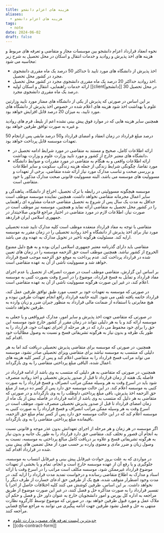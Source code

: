 ```yaml
---
title: هزینه های اعزام دانشجو
aliases:
  - هزینه های اعزام دانشجو
tags:
  - note
date: 2024-06-02
draft: false
---
```


نحوه انعقاد قرارداد اعزام دانشجو بین موسسات مجاز و متقاضی و تعرفه های مربوط و هزینه های اخذ پذیرش و روادید و خدمات انتقال و اسکان در محل تحصیل به شرح زیر محاسبه می شود: 

- اخذ پذیرش  از دانشگاه های مورد تایید تا حداکثر 50 درصد یک ماه مقرری دانشجوی مجرد در کشور محل تحصیل. 
- اخذ روادید حداکثر 20 درصد یک ماه مقرری دانشجوی مجرد در کشور محل تحصیل. 
- ارائه خدمات راهنمایی، انتقال و اسکان اولیه [[client|دانشجو]] در محل تحصیل 30 درصد یک ماه مقرری دانشجوی مجرد. 

بر این اساس در صورتی که پذیرش از یکی از دانشگاه های ممتاز مورد تایید وزارتین علوم یا بهداشت اخذ شود هزینه های اعلام شده در خصوص اخذ پذیرش از دانشگاه های مورد تایید، به میزان 20 درصد قابل افزایش خواهد بود. 

همچنین سایر هزینه هایی که در موارد فوق پیش بینی نشده اعم از بلیط، فرم های روادید و غیره به صورت توافق طرفین خواهد بود. 

50 درصد مبلغ قرارداد در زمان انعقاد و امضای قرارداد و50 درصد مابقی پس ازانجام تعهدات موسسه قابل پرداخت خواهد بود. 

- ارائه اطلاعات کامل، صحیح و مستند  به متقاضی در مورد شرایط ادامه تحصیل در دانشگاه های معتبر خارج از کشور و مورد تایید وزارت علوم و وزارت بهداشت،
- ارائه اطلاعات واقعی و به هنگام به متقاضی در مورد مقررات و ضوابط دانشگاه مورد تقاضا، چگونگی شرایط زندگی از جمله هزینه زندگی، سکونت و سایر اطلاعات و بررسی صحت و تناسب مدارک مورد نیاز ارائه شده متقاضی، برخی از تعهدات و مسوولیت های موسسه می باشد، البته مسوولیت قانونی صحت مدارک مذکور با خود متقاضی است.

موسسه   هیچگونه مسوولیتی در رابطه با ترک تحصیل، اخراج از دانشگاه، پناهندگی و سایر اعمال مجرمانه متقاضی نخواهد داشت، همچنین نماینده موسسه موظف است حداقل به مدت یک سال پس از شروع به تحصیل متقاضی خدمات مشاوره ای راهنمایی را در کشور محل تحصیل به متقاضی ارائه نماید و همچنین، موسسه نیز موظف است در صورت نیاز،  اطلاعات لازم در مورد متقاضی در اختیار مراجع قانونی صلاحیتدار در جمهوری اسلامی ایران قراردهد. 

متقاضی با توجه به مفاد قرارداد منعقده موظف است کلیه مدارک تایید شده تحصیلی مورد نیاز برای اخذ پذیرش از دانشگاه و اخذ روادید تحصیلی را در زمان مقرر به موسسه ارایه کند. مسئولیت هرگونه تاخیر در تحویل مدارک به عهده وی می باشد. 

متقاضی باید دارای گذرنامه معتبر جمهوری اسلامی ایران بوده و به هیچ دلیل ممنوع الخروج از کشور نباشد. همچنین موظف است حق الزحمه موسسه را در زمان های تعیین شده در قرارداد پرداخت کند. عدم پرداخت به موقع حق الزحمه موجب فسخ قرارداد خواهد شد و مسوولیت ناشی از آن به عهده متقاضی است. 

بر اساس این گزارش، متقاضی موظف است در صورت انصراف از تحصیل یا عدم اجرای مفاد قرارداد و تمایل به فسخ قرارداد، موضوع را در اسرع وقت بصورت کتبی به موسسه اعلام کند، در غیر این صورت هرگونه مسوولیت ناشی از آن به عهده متقاضی است. 

در صورتی که موسسه به تعهدات خود بر حسب مورد طبق توافق طرفین عمل کند، قرارداد خاتمه یافته تلقی می شود. البته خاتمه قرارداد رافع انجام تعهدات طرفین نبوده و هیچ مغایرتی با استفاده از ضمانت مالی قرارداد به منظور جبران ضرر و زیان وارده به طرفین نخواهد داشت. 

در صورتی که متقاضی جهت اخذ پذیرش و سایر امور، مدارک غیرواقعی و یا جعلی به موسسه ارائه کند و یا به هر دلیلی نتواند در زمان مقرر از کشور خارج شود موسسه این حق را برای خود محفوظ می دارد که در هر مرحله از اجرای تعهدات خود، قرارداد را به طور یک طرفه و بدون نیاز به هرگونه تشریفاتی فسخ و نسبت به وصول مطالبات خود اقدام کند. 

همچنین، در صورتی که موسسه برای متقاضی پذیرش تحصیلی دریافت کند اما به هر دلیلی که منتسب به موسسه نباشد برای متقاضی ویزای تحصیلی صادر نشود، موسسه می تواند مراتب فسخ قرارداد را به متقاضی اعلام کند و پس از کسر کلیه هزینه های اعمال شده، الباقی مبلغ پرداختی متقاضی را به وی بازگرداند. 

همچنین، در صورتی که متقاضی به هر دلیلی که منتسب به وی باشد از ادامه قرارداد در فاصله یک هفته از زمان قرارداد تا قبل از صدور پذیرش تحصیلی و اخذ روادید منصرف شود باید در اسرع وقت به هر وسیله ممکن مراتب انصراف و فسخ قرارداد را به صورت کتبی به موسسه اعلام کند. در این حالت موسسه حق دارد پس از کسر ده درصد از مبلغ حق الزحمه اخذ پذیرش، باقی مبلغ پرداختی داوطلب را به وی بازگرداند و در صورتی که متقاضی به هر دلیل که منتسب به وی  باشد از ادامه قرارداد در فاصله بیش از یک ماه از زمان امضای قرارداد تا قبل از صدور پذیرش تحصیلی منصرف شود، موظف است در اسرع وقت به هر وسیله ممکن مراتب انصراف و فسخ قرارداد را به صورت کتبی به موسسه اعلام کند که در این حالت موسسه حق دارد پس از کسر تمام مبلغ حق الزحمه، باقیمانده مبلغ پرداختی متقاضی را به وی بازگرداند. 

اگر موسسه در هر زمان و هر مرحله از اجرای تعهداتش بدون عذر موجه و قانونی نسبت به انجام آن قصور و تخلف کند، متقاضی حق دارد قرارداد را به طور یک جانبه و بدون نیاز به هرگونه تشریفاتی فسخ و علاوه بر دریافت کامل مبالغ پرداختی به موسسه،  نسبت به وصول زیان و ضرر مادی و معنوی وارده بر حسب مورد از محل تضمین های پیش بینی شده در قرارداد اقدام کند. 

در مواردی که به علت بروز حوادث غیرقابل پیش بینی و غیرقابل انتساب به موسسه، جلوگیری و یا رفع آن از عهده موسسه خارج است و انجام، تمام و یا بخشی از تعهدات موضوع قرارداد غیرممکن شود، موسسه مکلف است مراتب را در اسرع وقت با ارائه اسناد و مدارک به اطلاع متقاضی رسانده و درخواست تمدید مدت قرارداد را ارایه کند، در مدت وجود اضطرار متوقف شده،  هیچ یک از طرفین حق ادعای خسارت از طرف دیگر را نخواهد داشت. بر این اساس، طرفین کوشش می کنند کلیه اختلافات حاصل از اجرا یا تفسیر قرارداد را به صورت مذاکره حل و فصل کنند، در غیر این صورت موضوع از طریق مراجعه به اداره کل بورس و امور دانشجویان خارج به عنوان داور حل و فصل و حکم آن ملاک عمل و مورد قبول طرفین خواهد بود. در صورتی که موضوع توسط کارگروه نظارت منتهی به حل و فصل نشود طرفین جهت ادامه پیگیری می توانند به مراجع صالح قضایی مراجعه کنند.

- [جدیدترین لیست تعرفه های مصوب وزارت علوم](http://cds.org.ir/Content/cds.org.ir/Page/81/ContentImage/%d8%aa%d8%b9%d8%b1%d9%81%d9%87%20%d8%ac%d8%af%db%8c%d8%af.pdf)
- [[cds-contract-form]]


